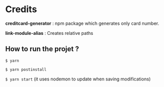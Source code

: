 
# Credits

**creditcard-generator** : npm package which generates only card number.

**link-module-alias** : Creates relative paths


## How to run the projet ?

```$ yarn```

```$ yarn postinstall```

```$ yarn start``` (it uses nodemon to update when saving modifications)